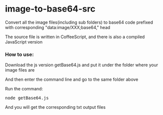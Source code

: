 image-to-base64-src
===================

Convert all the image files(including sub folders) to base64 code prefixed with corresponding "data:image/XXX;base64," head

The source file is written in CoffeeScript, and there is also a compiled JavaScript version

### How to use:

Download the js version getBase64.js and put it under the folder where your image files are

And then enter the command line and go to the same folder above

Run the command: 

<pre>
node getBase64.js 
</pre>

And you will get the corresponding txt output files


